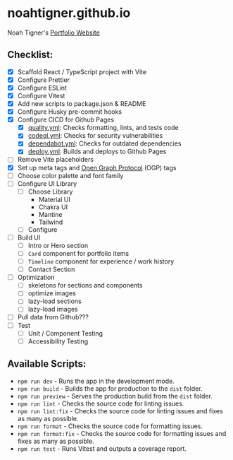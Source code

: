 # noahtigner.github.io

Noah Tigner's [Portfolio Website](https://noahtigner.com)

## Checklist:

- [x] Scaffold React / TypeScript project with Vite
- [x] Configure Prettier
- [x] Configure ESLint
- [x] Configure Vitest
- [x] Add new scripts to package.json & README
- [x] Configure Husky pre-commit hooks
- [x] Configure CICD for Github Pages
  - [x] [quality.yml](https://github.com/noahtigner/noahtigner.github.io/blob/main/.github/workflows/quality.yml): Checks formatting, lints, and tests code
  - [x] [codeql.yml](https://github.com/noahtigner/noahtigner.github.io/blob/main/.github/workflows/codeql.yml): Checks for security vulnerabilities
  - [x] [dependabot.yml](https://github.com/noahtigner/noahtigner.github.io/blob/main/.github/workflows/dependabot.yml): Checks for outdated dependencies
  - [x] [deploy.yml](https://github.com/noahtigner/noahtigner.github.io/blob/main/.github/workflows/deploy.yml): Builds and deploys to Github Pages
- [ ] Remove Vite placeholders
- [x] Set up meta tags and [Open Graph Protocol](https://ogp.me/) (OGP) tags
- [ ] Choose color palette and font family
- [ ] Configure UI Library
  - [ ] Choose Library
    - Material UI
    - Chakra UI
    - Mantine
    - Tailwind
  - [ ] Configure
- [ ] Build UI
  - [ ] Intro or Hero section
  - [ ] `Card` component for portfolio items
  - [ ] `Timeline` component for experience / work history
  - [ ] Contact Section
- [ ] Optimization
  - [ ] skeletons for sections and components
  - [ ] optimize images
  - [ ] lazy-load sections
  - [ ] lazy-load images
- [ ] Pull data from Github???
- [ ] Test
  - [ ] Unit / Component Testing
  - [ ] Accessibility Testing

## Available Scripts:

- `npm run dev` - Runs the app in the development mode.
- `npm run build` - Builds the app for production to the `dist` folder.
- `npm run preview` - Serves the production build from the `dist` folder.
- `npm run lint` - Checks the source code for linting issues.
- `npm run lint:fix` - Checks the source code for linting issues and fixes as many as possible.
- `npm run format` - Checks the source code for formatting issues.
- `npm run format:fix` - Checks the source code for formatting issues and fixes as many as possible.
- `npm run test` - Runs Vitest and outputs a coverage report.
